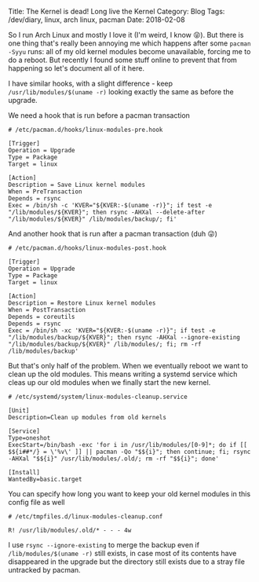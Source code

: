 Title: The Kernel is dead! Long live the Kernel
Category: Blog
Tags: /dev/diary, linux, arch linux, pacman
Date: 2018-02-08


So I run Arch Linux and mostly I love it (I'm weird, I know 😝). But there is one thing that's really been annoying me which happens after some `pacman -Syyu` runs: all of my old kernel modules become unavailable, forcing me to do a reboot. But recently I found some stuff online to prevent that from happening so let's document all of it here.

I have similar hooks, with a slight difference - keep `/usr/lib/modules/$(uname -r)` looking exactly the same as before the upgrade.

We need a hook that is run before a pacman transaction

```
# /etc/pacman.d/hooks/linux-modules-pre.hook

[Trigger]
Operation = Upgrade
Type = Package
Target = linux

[Action]
Description = Save Linux kernel modules
When = PreTransaction
Depends = rsync
Exec = /bin/sh -c 'KVER="${KVER:-$(uname -r)}"; if test -e "/lib/modules/${KVER}"; then rsync -AHXal --delete-after "/lib/modules/${KVER}" /lib/modules/backup/; fi'
```

And another hook that is run after a pacman transaction (duh 😜)

```
# /etc/pacman.d/hooks/linux-modules-post.hook

[Trigger]
Operation = Upgrade
Type = Package
Target = linux

[Action]
Description = Restore Linux kernel modules
When = PostTransaction
Depends = coreutils
Depends = rsync
Exec = /bin/sh -xc 'KVER="${KVER:-$(uname -r)}"; if test -e "/lib/modules/backup/${KVER}"; then rsync -AHXal --ignore-existing "/lib/modules/backup/${KVER}" /lib/modules/; fi; rm -rf /lib/modules/backup'
```

But that's only half of the problem. When we eventually reboot we want to clean up the old modules. This means writing a systemd service which cleas up our old modules when we finally start the new kernel.

```
# /etc/systemd/system/linux-modules-cleanup.service

[Unit]
Description=Clean up modules from old kernels

[Service]
Type=oneshot
ExecStart=/bin/bash -exc 'for i in /usr/lib/modules/[0-9]*; do if [[ $${i##*/} = \'%v\' ]] || pacman -Qo "$${i}"; then continue; fi; rsync -AHXal "$${i}" /usr/lib/modules/.old/; rm -rf "$${i}"; done'

[Install]
WantedBy=basic.target
```

You can specify how long you want to keep your old kernel modules in this config file as well

```
# /etc/tmpfiles.d/linux-modules-cleanup.conf

R! /usr/lib/modules/.old/* - - - 4w    
```


I use `rsync --ignore-existing` to merge the backup even if `/lib/modules/$(uname -r)` still exists, in case most of its contents have disappeared in the upgrade but the directory still exists due to a stray file untracked by pacman.
